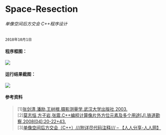 # Space-Resection
###### 单像空间后方交会 C++程序设计
`2018年10月1日`

#### 程序框图：  
![](https://ws1.sinaimg.cn/large/006y42ybly1fvs0nsq4z5j30eo0srjsx.jpg)
#### 运行结果截图：  
![](https://ws1.sinaimg.cn/large/006y42ybly1fvs0mt76z7j30qo1ofabh.jpg)


#### 参考资料
> [1][张剑清,潘励,王树根.摄影测量学.武汉大学出版社,2003.](https://book.douban.com/subject/3780870/)  
> [2][莫志恒,方子岩,张震.C++编程计算像片外方位元素及多个用途[J].铁道勘察,2008(04):20-22+43.]((http://kns.cnki.net/KCMS/detail/detail.aspx?dbcode=CJFQ&dbname=CJFD2008&filename=TLHC200804007&uid=WEEvREcwSlJHSldRa1FhdkJkVWEyZnQxMERnR1dZQVB4SURBSzEzY0dRaz0=$9A4hF_YAuvQ5obgVAqNKPCYcEjKensW4IQMovwHtwkF4VYPoHbKxJw!!&v=MjAyMDNVUkxLZVorWnVGaW5rVWI3TE1TSERiYkc0SHRuTXE0OUZZNFI4ZVgxTHV4WVM3RGgxVDNxVHJXTTFGckM=))  
> [3][单像空间后方交会（C++）///附详尽代码注释/// – 【人人分享-人人网】](http://blog.renren.com/share/221446195/3406112073/0)  
